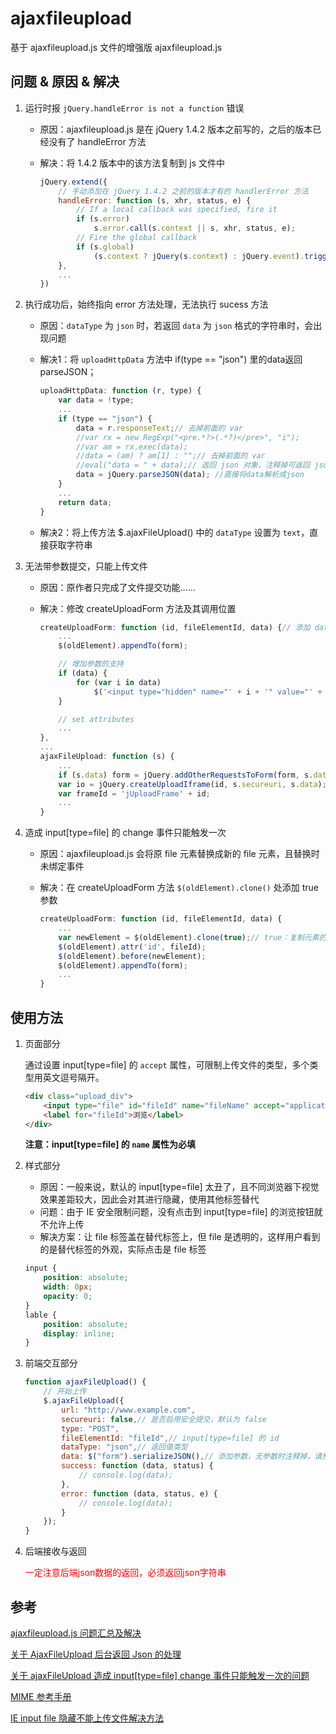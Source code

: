 # ajaxfileupload

基于 ajaxfileupload.js 文件的增强版 ajaxfileupload.js

## 问题 & 原因 & 解决

1. 运行时报 `jQuery.handleError is not a function` 错误

    * 原因：ajaxfileupload.js 是在 jQuery 1.4.2 版本之前写的，之后的版本已经没有了 handleError 方法

    * 解决：将 1.4.2 版本中的该方法复制到 js 文件中

        ```javascript
        jQuery.extend({
            // 手动添加在 jQuery 1.4.2 之前的版本才有的 handlerError 方法
            handleError: function (s, xhr, status, e) {
                // If a local callback was specified, fire it
                if (s.error)
                    s.error.call(s.context || s, xhr, status, e);
                // Fire the global callback
                if (s.global)
                    (s.context ? jQuery(s.context) : jQuery.event).trigger("ajaxError", [xhr, s, e]);
            },
            ...
        })
        ```

2. 执行成功后，始终指向 error 方法处理，无法执行 sucess 方法

    * 原因：`dataType` 为 `json` 时，若返回 `data` 为 `json` 格式的字符串时，会出现问题

    * 解决1：将 `uploadHttpData` 方法中 if(type == "json") 里的data返回parseJSON；

        ```javascript
        uploadHttpData: function (r, type) {
            var data = !type;
            ...
            if (type == "json") {
                data = r.responseText;// 去掉前面的 var
                //var rx = new RegExp("<pre.*?>(.*?)</pre>", "i");
                //var am = rx.exec(data);
                //data = (am) ? am[1] : "";// 去掉前面的 var
                //eval("data = " + data);// 返回 json 对象，注释掉可返回 json 格式的字符串
                data = jQuery.parseJSON(data); //直接将data解析成json
            }
            ...
            return data;
        }
        ```

    * 解决2：将上传方法 $.ajaxFileUpload() 中的 `dataType` 设置为 `text`，直接获取字符串

3. 无法带参数提交，只能上传文件

    * 原因：原作者只完成了文件提交功能……

    * 解决：修改 createUploadForm 方法及其调用位置

        ```javascript
        createUploadForm: function (id, fileElementId, data) {// 添加 data 参数
            ...
            $(oldElement).appendTo(form);

            // 增加参数的支持
            if (data) {
                for (var i in data)
                    $('<input type="hidden" name="' + i + '" value="' + data[i] + '" />').appendTo(form);
            }

            // set attributes
            ...
        },
        ...
        ajaxFileUpload: function (s) {
            ...
            if (s.data) form = jQuery.addOtherRequestsToForm(form, s.data);
            var io = jQuery.createUploadIframe(id, s.secureuri, s.data);// 添加传入参数 s.data
            var frameId = 'jUploadFrame' + id;
            ...
        }
        ```

4. 造成 input[type=file] 的 change 事件只能触发一次

    * 原因：ajaxfileupload.js 会将原 file 元素替换成新的 file 元素，且替换时未绑定事件

    * 解决：在 createUploadForm 方法 `$(oldElement).clone()` 处添加 true 参数

        ```javascript
        createUploadForm: function (id, fileElementId, data) {
            ...
            var newElement = $(oldElement).clone(true);// true：复制元素的同时复制事件
            $(oldElement).attr('id', fileId);
            $(oldElement).before(newElement);
            $(oldElement).appendTo(form);
            ...
        }
        ```

## 使用方法

1. 页面部分

    通过设置 input[type=file] 的 `accept` 属性，可限制上传文件的类型，多个类型用英文逗号隔开。

    ```html
    <div class="upload_div">
        <input type="file" id="fileId" name="fileName" accept="application/vnd.ms-excel,application/vnd.openxmlformats-officedocument.spreadsheetml.sheet" />
        <label for="fileId">浏览</label>
    </div>
    ```

    **注意：input[type=file] 的 `name` 属性为必填**

2. 样式部分

    * 原因：一般来说，默认的 input[type=file] 太丑了，且不同浏览器下视觉效果差距较大，因此会对其进行隐藏，使用其他标签替代
    * 问题：由于 IE 安全限制问题，没有点击到 input[type=file] 的浏览按钮就不允许上传
    * 解决方案：让 file 标签盖在替代标签上，但 file 是透明的，这样用户看到的是替代标签的外观，实际点击是 file 标签

    ```css
    input {
        position: absolute;
        width: 0px;
        opacity: 0;
    }
    lable {
        position: absolute;
        display: inline;
    }
    ```

3. 前端交互部分

    ```javascript
    function ajaxFileUpload() {
        // 开始上传
        $.ajaxFileUpload({
            url: "http://www.example.com",
            secureuri: false,// 是否启用安全提交，默认为 false
            type: "POST",
            fileElementId: "fileId",// input[type=file] 的 id
            dataType: "json",// 返回值类型
            data: $("form").serializeJSON(),// 添加参数，无参数时注释掉，请预先调用“jquery.serializejson.min.js”
            success: function (data, status) {
                // console.log(data);
            },
            error: function (data, status, e) {
                // console.log(data);
            }
        });
    }
    ```

4. 后端接收与返回

    <font color=red>一定注意后端json数据的返回，必须返回json字符串</font>

## 参考

[ajaxfileupload.js 问题汇总及解决](https://blog.yadgen.com/?p=970)

[关于 AjaxFileUpload 后台返回 Json 的处理](https://blog.csdn.net/gisredevelopment/article/details/29869109)

[关于 ajaxFileUpload 造成 input[type=file] change 事件只能触发一次的问题](https://blog.csdn.net/sinat_34930640/article/details/77368681)

[MIME 参考手册](http://www.w3school.com.cn/media/media_mimeref.asp)

[IE input file 隐藏不能上传文件解决方法](http://www.qttc.net/201305334.html)
